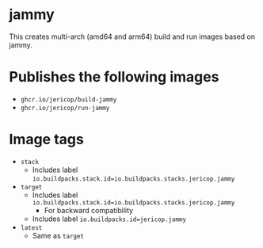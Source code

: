 # jammy

This creates multi-arch (amd64 and arm64) build and run images based on jammy.

# Publishes the following images

* `ghcr.io/jericop/build-jammy`
* `ghcr.io/jericop/run-jammy`

# Image tags

* `stack`
  * Includes label `io.buildpacks.stack.id=io.buildpacks.stacks.jericop.jammy`
* `target`
  * Includes label `io.buildpacks.stack.id=io.buildpacks.stacks.jericop.jammy`
    * For backward compatibility
  * Includes label `io.buildpacks.id=jericop.jammy`
* `latest`
  * Same as `target`
